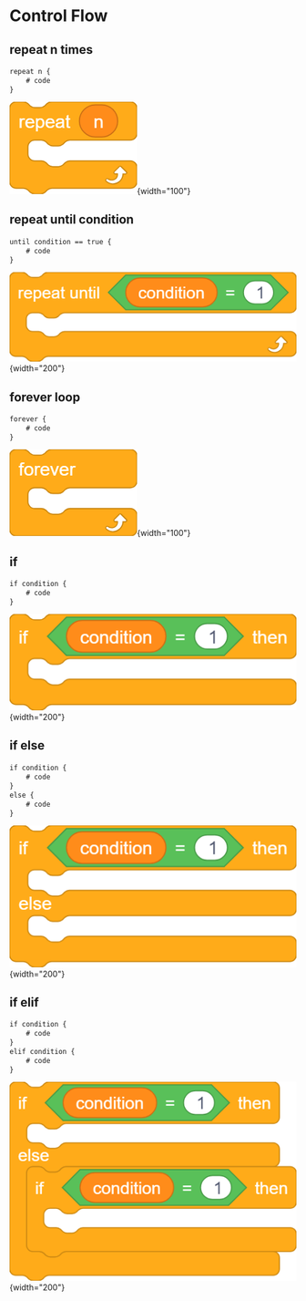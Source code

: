 # Control Flow

## repeat n times

```goboscript
repeat n {
    # code
}
```

![](../assets/repeat.png){width="100"}

## repeat until condition

```goboscript
until condition == true {
    # code
}
```

![](../assets/until.png){width="200"}

## forever loop

```goboscript
forever {
    # code
}
```

![](../assets/forever.png){width="100"}

## if

```goboscript
if condition {
    # code
}
```

![](../assets/if.png){width="200"}

## if else

```goboscript
if condition {
    # code
}
else {
    # code
}
```

![](../assets/ifelse.png){width="200"}

## if elif

```goboscript
if condition {
    # code
}
elif condition {
    # code
}
```

![](../assets/ifelif.png){width="200"}
